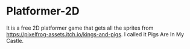 # Platformer-2D
It is a free 2D platformer game that gets all the sprites from https://pixelfrog-assets.itch.io/kings-and-pigs.
I called it Pigs Are In My Castle.
